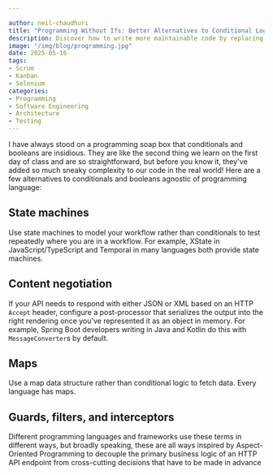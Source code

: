 ```yaml
---

author: neil-chaudhuri
title: "Programming Without Ifs: Better Alternatives to Conditional Logic"
description: Discover how to write more maintainable code by replacing conditional logic with practical alternatives that reduce complexity and improve your software."
image: "/img/blog/programming.jpg"
date: 2025-05-16
tags:
- Scrum
- Kanban
- Selenium
categories: 
- Programming
- Software Engineering
- Architecture
- Testing
---
```


I have always stood on a programming soap box that conditionals and booleans are insidious. They are like the second thing we learn on the first day of class and are so straightforward, but before you know it, they've added so much sneaky complexity to our code in the real world! Here are a few alternatives to conditionals and booleans agnostic of programming language:

## State machines

Use state machines to model your workflow rather than conditionals to test repeatedly where you are in a workflow. For example, XState in JavaScript/TypeScript and Temporal in many languages both provide state machines.

## Content negotiation

If your API needs to respond with either JSON or XML based on an HTTP `Accept` header, configure a post-processor that serializes the output 
into the right rendering once you've represented it as an object in memory. For example, Spring Boot developers writing in Java and Kotlin do this with `MessageConverter`s by default.

## Maps

Use a map data structure rather than conditional logic to fetch data. Every language has maps.

## Guards, filters, and interceptors

Different programming languages and frameworks use these terms in different ways, but broadly speaking, these are all ways inspired by Aspect-Oriented Programming to 
decouple the primary business logic of an HTTP API endpoint from cross-cutting decisions that have to be made in advance





